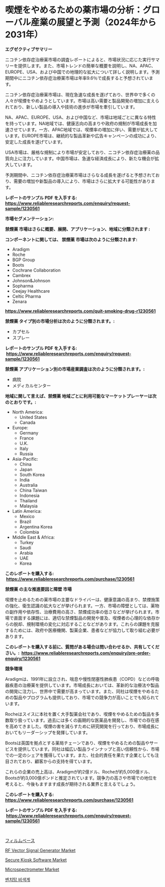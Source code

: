 <p><h1>喫煙をやめるための薬市場の分析：グローバル産業の展望と予測（2024年から2031年）</h1></p><p><strong>エグゼクティブサマリー</strong></p>
<p><p>ニコチン依存症治療薬市場の調査レポートによると、市場状況に応じた実行サマリーを提供します。また、市場トレンドの簡単な概要を説明し、NA、APAC、EUROPE、USA、および中国での地理的な拡大について詳しく説明します。予測期間中にニコチン依存症治療薬市場は年率9.6％で成長すると予想されています。</p><p>ニコチン依存症治療薬市場は、現在急速な成長を遂げており、世界中で多くの人々が喫煙をやめようとしています。市場は高い需要と製品開発の増加に支えられており、新しい製品の導入や技術の進歩が市場を牽引しています。</p><p>NA、APAC、EUROPE、USA、および中国など、市場は地域ごとに異なる特性を持っています。NA地域では、健康志向の高まりや政府の規制が市場成長を加速させています。一方、APAC地域では、喫煙率の増加に伴い、需要が拡大しています。EUROPE市場は、継続的な製品革新や広告キャンペーンの成功により、安定した成長を遂げています。</p><p>USA市場は、厳格な規制により市場が安定しており、ニコチン依存症治療薬の品質向上に注力しています。中国市場は、急速な経済成長により、新たな機会が拡大しています。</p><p>予測期間中、ニコチン依存症治療薬市場はさらなる成長を遂げると予想されており、需要の増加や新製品の導入により、市場はさらに拡大する可能性があります。</p></p>
<p><strong>レポートのサンプル PDF を入手する: <a href="https://www.reliableresearchreports.com/enquiry/request-sample/1230561">https://www.reliableresearchreports.com/enquiry/request-sample/1230561</a></strong></p>
<p><strong>市場セグメンテーション:</strong></p>
<p><strong> 禁煙薬 市場はさらに概要、展開、アプリケーション、地域に分類されます :</strong></p>
<p><strong>コンポーネントに関しては、 禁煙薬 市場は次のように分類されます: &nbsp;</strong></p>
<p><ul><li>Aradigm</li><li>Roche</li><li>BGP Group</li><li>Boots</li><li>Cochrane Collaboration</li><li>Cambrex</li><li>Johnson&Johnson</li><li>Sopharma</li><li>Ceejay Healthcare</li><li>Celtic Pharma</li><li>Zenara</li></ul></p>
<p><strong><a href="https://www.reliableresearchreports.com/quit-smoking-drug-r1230561">https://www.reliableresearchreports.com/quit-smoking-drug-r1230561</a></strong></p>
<p><strong> 禁煙薬 タイプ別の市場分析は次のように分類されます。:</strong></p>
<p><ul><li>カプセル</li><li>スプレー</li></ul></p>
<p><strong>レポートのサンプル PDF を入手する: &nbsp;<a href="https://www.reliableresearchreports.com/enquiry/request-sample/1230561">https://www.reliableresearchreports.com/enquiry/request-sample/1230561</a></strong></p>
<p><strong> 禁煙薬 アプリケーション別の市場産業調査は次のように分類されます。:</strong></p>
<p><ul><li>病院</li><li>メディカルセンター</li></ul></p>
<p><strong>地域に関して言えば、禁煙薬 地域ごとに利用可能なマーケットプレーヤーは次のとおりです。:</strong></p>
<p><ul>
    <li>
        North America:
        <ul>
            <li>United States</li>
            <li>Canada</li>
        </ul>
    </li>
    <li>
        Europe:
        <ul>
            <li>Germany</li>
            <li>France</li>
            <li>U.K.</li>
            <li>Italy</li>
            <li>Russia</li>
        </ul>
    </li>
    <li>
        Asia-Pacific:
        <ul>
            <li>China</li>
            <li>Japan</li>
            <li>South Korea</li>
            <li>India</li>
            <li>Australia</li>
            <li>China Taiwan</li>
            <li>Indonesia</li>
            <li>Thailand</li>
            <li>Malaysia</li>
        </ul>
    </li>
    <li>
        Latin America:
        <ul>
            <li>Mexico</li>
            <li>Brazil</li>
            <li>Argentina Korea</li>
            <li>Colombia</li>
        </ul>
    </li>
    <li>
        Middle East & Africa:
        <ul>
            <li>Turkey</li>
            <li>Saudi</li>
            <li>Arabia</li>
            <li>UAE</li>
            <li>Korea</li>
        </ul>
    </li>
    </ul></p>
<p><strong>このレポートを購入する: &nbsp;<a href="https://www.reliableresearchreports.com/purchase/1230561">https://www.reliableresearchreports.com/purchase/1230561</a></strong></p>
<p><strong>禁煙薬 の主な推進要因と障壁 市場</strong></p>
<p><p>喫煙を止めるための薬市場の主要なドライバーは、健康意識の高まり、禁煙施策の強化、衛生認識の拡大などが挙げられます。一方、市場の障壁としては、薬物の副作用や依存性、治療費用の高さ、禁煙成功率の低さなどが挙げられます。市場で直面する課題には、適切な禁煙製品の開発や普及、喫煙者の心理的な依存からの脱却、規制環境の変化に対応することなどがあります。これらの課題を克服するためには、政府や医療機関、製薬企業、患者などが協力して取り組む必要があります。</p></p>
<p><strong>このレポートを購入する前に、質問がある場合は問い合わせるか、共有してください。:&nbsp; <a href="https://www.reliableresearchreports.com/enquiry/pre-order-enquiry/1230561">https://www.reliableresearchreports.com/enquiry/pre-order-enquiry/1230561</a></strong></p>
<p><strong>競争環境</strong></p>
<p><p>Aradigmは、1991年に設立され、喘息や慢性閉塞性肺疾患（COPD）などの呼吸器疾患の治療薬を提供しています。市場成長においては、革新的な治療法や製品の開発に注力し、世界中で需要が高まっています。また、同社は喫煙をやめるための製品やプログラムも提供しており、市場での競争力が高いことでも知られています。</p><p>Rocheはスイスに本社を置く大手製薬会社であり、喫煙をやめるための製品を多数取り扱っています。過去には多くの画期的な医薬品を開発し、市場での存在感を高めてきました。喫煙の害を減らすために研究開発を行っており、市場成長においてもリーダーシップを発揮しています。</p><p>Bootsは英国を拠点とする薬局チェーンであり、喫煙をやめるための製品やサービスを提供しています。同社は幅広い製品ラインナップと高い信頼性から、市場での一定のシェアを獲得しています。また、社会的責任を果たす企業としても注目されており、顧客からの支持を得ています。</p><p>これらの企業の売上高は、Aradigmが約2億ドル、Rocheが約5,000億ドル、Bootsが約3,000億ポンドと推定されています。競争力の高さや市場での地位を考えると、今後もますます成長が期待される業界と言えるでしょう。</p></p>
<p><strong>このレポートを購入する: &nbsp; <a href="https://www.reliableresearchreports.com/purchase/1230561">https://www.reliableresearchreports.com/purchase/1230561</a></strong></p>
<p><strong>レポートのサンプル PDF を入手する: &nbsp;<a href="https://www.reliableresearchreports.com/enquiry/request-sample/1230561">https://www.reliableresearchreports.com/enquiry/request-sample/1230561</a></strong><strong></strong></p>
<p>&nbsp;</p>
<p><p><a href="https://github.com/lrlmopnhwd79300/Market-Research-Report-List-1/blob/main/886263231263.md">フィルムベース</a></p><p><a href="https://github.com/ChiragRp1/Market-Research-Report-List-4/blob/main/rf-vector-signal-generator-market.md">RF Vector Signal Generator Market</a></p><p><a href="https://www.linkedin.com/pulse/decoding-secure-kiosk-software-market-metrics-share-trends-growth-f36mf?trackingId=Wqyx%2F%2FSEf1zfFDlvj8gLCw%3D%3D">Secure Kiosk Software Market</a></p><p><a href="https://github.com/abdelrhmankishk22/Market-Research-Report-List-4/blob/main/microspectrometer-market.md">Microspectrometer Market</a></p><p><a href="https://medium.com/@edenger9807/%EB%B2%A4%EC%B9%98%ED%83%91-%EC%83%89%EC%B0%A8%EA%B3%84-%EC%8B%9C%EC%9E%A5-%EC%8B%9C%EC%9E%A5-cagr-%EC%8B%9C%EC%9E%A5-%ED%8A%B8%EB%A0%8C%EB%93%9C-%EB%B0%8F-%EC%84%B1%EC%9E%A5-%EC%A0%84%EB%9E%B5%EC%97%90-%EB%8C%80%ED%95%9C-%ED%86%B5%EC%B0%B0%EB%A0%A5-510b268e6b78">벤치탑 비색계</a></p></p>